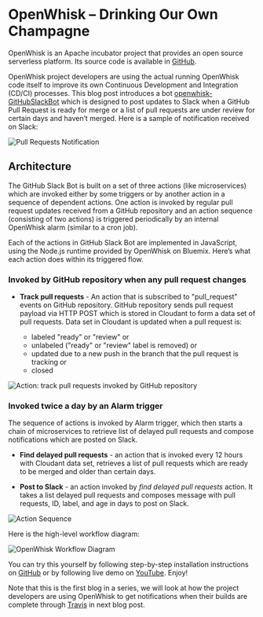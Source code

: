 # OpenWhisk – Drinking Our Own Champagne

OpenWhisk is an Apache incubator project that provides an open source serverless platform. Its source code is available in [GitHub](https://github.com/openwhisk/openwhisk). 

OpenWhisk project developers are using the actual running OpenWhisk code itself to improve its own Continuous Development and Integration (CD/CI) processes. This blog post introduces a bot [openwhisk-GitHubSlackBot](https://github.com/openwhisk/openwhisk-GitHubSlackBot) which is designed to post updates to Slack when a GitHub Pull Request is ready for merge or a list of pull requests are under review for certain days and haven’t merged. Here is a sample of notification received on Slack:

![Pull Requests Notification](https://github.com/openwhisk/openwhisk-GitHubSlackBot/blob/master/docs/images/slack-pr-review-messages.png "Delayed Pull Requests Notification")

## Architecture

The GitHub Slack Bot is built on a set of three actions (like microservices) which are invoked either by some triggers or by another action in a sequence of dependent actions. One action is invoked by regular pull request updates received from a GitHub repository and an action sequence (consisting of two actions) is triggered periodically by an internal OpenWhisk alarm (similar to a cron job).

Each of the actions in GitHub Slack Bot are implemented in JavaScript, using the Node.js runtime provided by OpenWhisk on Bluemix. Here’s what each action does within its triggered flow.

### Invoked by GitHub repository when any pull request changes

* **Track pull requests** - An action that is subscribed to "pull_request" events on GitHub repository. GitHub repository sends pull request payload via HTTP POST which is stored in Cloudant to form a data set of pull requests. Data set in Cloudant is updated when a pull request is:

  * labeled "ready" or "review" or
  * unlabeled ("ready" or "review" label is removed) or
  * updated due to a new push in the branch that the pull request is tracking or
  * closed

![Action: track pull requests invoked by GitHub repository](https://github.com/openwhisk/openwhisk-GitHubSlackBot/blob/master/docs/images/track-pull-requests.png "Track Pull Requests")

### Invoked twice a day by an Alarm trigger

The sequence of actions is invoked by Alarm trigger, which then starts a chain of microservices to retrieve list of delayed pull requests and compose notifications which are posted on Slack.

* **Find delayed pull requests** - an action that is invoked every 12 hours with Cloudant data set, retrieves a list of pull requests which are ready to be merged and older than certain days.   

* **Post to Slack** - an action invoked by _find delayed pull requests_ action. It takes a list delayed pull requests and composes message with pull requests, ID, label, and age in days to post on Slack.

![Action Sequence](https://github.com/openwhisk/openwhisk-GitHubSlackBot/blob/master/docs/images/action-sequence.png "Action Sequence")

Here is the high-level workflow diagram:

![OpenWhisk Workflow Diagram](https://github.com/openwhisk/openwhisk-GitHubSlackBot/blob/master/docs/images/WorkflowDiagram.png)

You can try this yourself by following step-by-step installation instructions on [GitHub](https://github.com/openwhisk/openwhisk-GitHubSlackBot#installation) or by following live demo on [YouTube](https://youtu.be/vEpuxcpOaEA). Enjoy!

Note that this is the first blog in a series, we will look at how the project developers are using OpenWhisk to get notifications when their builds are complete through [Travis]((https://travis-ci.org/openwhisk)) in next blog post.
